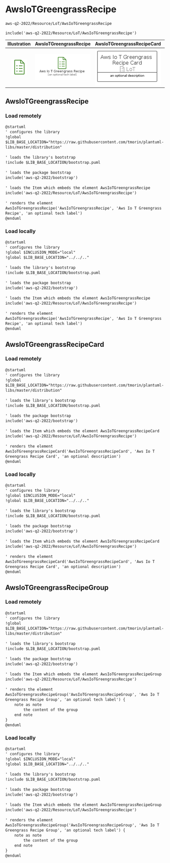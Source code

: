 # AwsIoTGreengrassRecipe


```text
aws-q2-2022/Resource/LoT/AwsIoTGreengrassRecipe
```

```text
include('aws-q2-2022/Resource/LoT/AwsIoTGreengrassRecipe')
```



| Illustration | AwsIoTGreengrassRecipe | AwsIoTGreengrassRecipeCard | AwsIoTGreengrassRecipeGroup |
| :---: | :---: | :---: | :---: |
| ![illustration for Illustration](../../../aws-q2-2022/Resource/LoT/AwsIoTGreengrassRecipe.png) | ![illustration for AwsIoTGreengrassRecipe](../../../aws-q2-2022/Resource/LoT/AwsIoTGreengrassRecipe.Local.png) | ![illustration for AwsIoTGreengrassRecipeCard](../../../aws-q2-2022/Resource/LoT/AwsIoTGreengrassRecipeCard.Local.png) | ![illustration for AwsIoTGreengrassRecipeGroup](../../../aws-q2-2022/Resource/LoT/AwsIoTGreengrassRecipeGroup.Local.png) |




## AwsIoTGreengrassRecipe

### Load remotely
```plantuml
@startuml
' configures the library
!global $LIB_BASE_LOCATION="https://raw.githubusercontent.com/tmorin/plantuml-libs/master/distribution"

' loads the library's bootstrap
!include $LIB_BASE_LOCATION/bootstrap.puml

' loads the package bootstrap
include('aws-q2-2022/bootstrap')

' loads the Item which embeds the element AwsIoTGreengrassRecipe
include('aws-q2-2022/Resource/LoT/AwsIoTGreengrassRecipe')

' renders the element
AwsIoTGreengrassRecipe('AwsIoTGreengrassRecipe', 'Aws Io T Greengrass Recipe', 'an optional tech label')
@enduml
```

### Load locally
```plantuml
@startuml
' configures the library
!global $INCLUSION_MODE="local"
!global $LIB_BASE_LOCATION="../../.."

' loads the library's bootstrap
!include $LIB_BASE_LOCATION/bootstrap.puml

' loads the package bootstrap
include('aws-q2-2022/bootstrap')

' loads the Item which embeds the element AwsIoTGreengrassRecipe
include('aws-q2-2022/Resource/LoT/AwsIoTGreengrassRecipe')

' renders the element
AwsIoTGreengrassRecipe('AwsIoTGreengrassRecipe', 'Aws Io T Greengrass Recipe', 'an optional tech label')
@enduml
```

## AwsIoTGreengrassRecipeCard

### Load remotely
```plantuml
@startuml
' configures the library
!global $LIB_BASE_LOCATION="https://raw.githubusercontent.com/tmorin/plantuml-libs/master/distribution"

' loads the library's bootstrap
!include $LIB_BASE_LOCATION/bootstrap.puml

' loads the package bootstrap
include('aws-q2-2022/bootstrap')

' loads the Item which embeds the element AwsIoTGreengrassRecipeCard
include('aws-q2-2022/Resource/LoT/AwsIoTGreengrassRecipe')

' renders the element
AwsIoTGreengrassRecipeCard('AwsIoTGreengrassRecipeCard', 'Aws Io T Greengrass Recipe Card', 'an optional description')
@enduml
```

### Load locally
```plantuml
@startuml
' configures the library
!global $INCLUSION_MODE="local"
!global $LIB_BASE_LOCATION="../../.."

' loads the library's bootstrap
!include $LIB_BASE_LOCATION/bootstrap.puml

' loads the package bootstrap
include('aws-q2-2022/bootstrap')

' loads the Item which embeds the element AwsIoTGreengrassRecipeCard
include('aws-q2-2022/Resource/LoT/AwsIoTGreengrassRecipe')

' renders the element
AwsIoTGreengrassRecipeCard('AwsIoTGreengrassRecipeCard', 'Aws Io T Greengrass Recipe Card', 'an optional description')
@enduml
```

## AwsIoTGreengrassRecipeGroup

### Load remotely
```plantuml
@startuml
' configures the library
!global $LIB_BASE_LOCATION="https://raw.githubusercontent.com/tmorin/plantuml-libs/master/distribution"

' loads the library's bootstrap
!include $LIB_BASE_LOCATION/bootstrap.puml

' loads the package bootstrap
include('aws-q2-2022/bootstrap')

' loads the Item which embeds the element AwsIoTGreengrassRecipeGroup
include('aws-q2-2022/Resource/LoT/AwsIoTGreengrassRecipe')

' renders the element
AwsIoTGreengrassRecipeGroup('AwsIoTGreengrassRecipeGroup', 'Aws Io T Greengrass Recipe Group', 'an optional tech label') {
    note as note
        the content of the group
    end note
}
@enduml
```

### Load locally
```plantuml
@startuml
' configures the library
!global $INCLUSION_MODE="local"
!global $LIB_BASE_LOCATION="../../.."

' loads the library's bootstrap
!include $LIB_BASE_LOCATION/bootstrap.puml

' loads the package bootstrap
include('aws-q2-2022/bootstrap')

' loads the Item which embeds the element AwsIoTGreengrassRecipeGroup
include('aws-q2-2022/Resource/LoT/AwsIoTGreengrassRecipe')

' renders the element
AwsIoTGreengrassRecipeGroup('AwsIoTGreengrassRecipeGroup', 'Aws Io T Greengrass Recipe Group', 'an optional tech label') {
    note as note
        the content of the group
    end note
}
@enduml
```

